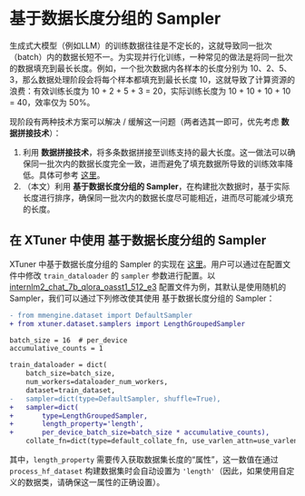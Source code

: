 # 基于数据长度分组的 Sampler

生成式大模型（例如LLM）的训练数据往往是不定长的，这就导致同一批次（batch）内的数据长短不一。为实现并行化训练，一种常见的做法是将同一批次的数据填充到最长长度。例如，一个批次数据内各样本的长度分别为 10、2、5、3，那么数据处理阶段会将每个样本都填充到最长长度 10，这就导致了计算资源的浪费：有效训练长度为 10 + 2 + 5 + 3 = 20，实际训练长度为 10 + 10 + 10 + 10 = 40，效率仅为 50%。

现阶段有两种技术方案可以解决 / 缓解这一问题（两者选其一即可，优先考虑 **数据拼接技术**）：

1. 利用 **数据拼接技术**，将多条数据拼接至训练支持的最大长度。这一做法可以确保同一批次内的数据长度完全一致，进而避免了填充数据所导致的训练效率降低。具体可参考 [这里](https://github.com/InternLM/xtuner/blob/main/docs/zh_cn/accelerate/pack_to_max_length.md)。
2. （本文）利用 **基于数据长度分组的 Sampler**，在构建批次数据时，基于实际长度进行排序，确保同一批次内的数据长度尽可能相近，进而尽可能减少填充的长度。

## 在 XTuner 中使用 基于数据长度分组的 Sampler

XTuner 中基于数据长度分组的 Sampler 的实现在 [这里](https://github.com/InternLM/xtuner/blob/main/xtuner/dataset/samplers/length_grouped.py)。用户可以通过在配置文件中修改 `train_dataloader` 的 `sampler` 参数进行配置。以 [internlm2_chat_7b_qlora_oasst1_512_e3](https://github.com/InternLM/xtuner/blob/main/xtuner/configs/internlm/internlm2_chat_7b/internlm2_chat_7b_qlora_oasst1_512_e3.py) 配置文件为例，其默认是使用随机的 Sampler，我们可以通过下列修改使其使用 基于数据长度分组的 Sampler：

```diff
- from mmengine.dataset import DefaultSampler
+ from xtuner.dataset.samplers import LengthGroupedSampler

batch_size = 16  # per_device
accumulative_counts = 1

train_dataloader = dict(
    batch_size=batch_size,
    num_workers=dataloader_num_workers,
    dataset=train_dataset,
-   sampler=dict(type=DefaultSampler, shuffle=True),
+   sampler=dict(
+       type=LengthGroupedSampler,
+       length_property='length',
+       per_device_batch_size=batch_size * accumulative_counts),
    collate_fn=dict(type=default_collate_fn, use_varlen_attn=use_varlen_attn))
```

其中，`length_property` 需要传入获取数据集长度的“属性”，这一数值在通过 `process_hf_dataset` 构建数据集时会自动设置为 `'length'`（因此，如果使用自定义的数据类，请确保这一属性的正确设置）。
